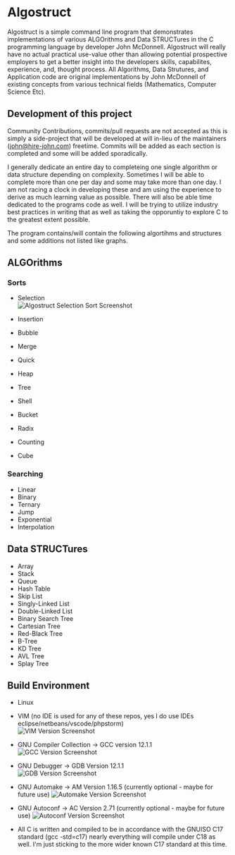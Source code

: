 # Algostruct

Algostruct is a simple command line program that demonstrates implementations of various ALGOrithms and Data STRUCTures in the C programming language by developer John McDonnell. Algostruct will really have no actual practical use-value other than allowing potential prospective employers to get a better insight into the developers skills, capabilites, experience, and, thought process. All Algorithms, Data Strutures, and Application code are original implementations by John McDonnell of existing concepts from various technical fields (Mathematics, Computer Science Etc). 

## Development of this project

Community Contributions, commits/pull requests are not accepted as this is simply a side-project that will be developed at will in-lieu of the maintainers (john@hire-john.com) freetime. Commits will be added as each section is completed and some will be added sporadically. 

I generally dedicate an entire day to completeing one single algorithm or data structure depending on complexity. Sometimes I will be able to complete more than one per day and some may take more than one day. I am not racing a clock in developing these and am using the experience to derive as much learning value as possible. There will also be able time dedicated to the programs code as well. I will be trying to utilize industry best practices in writing that as well as taking the opporuntiy to explore C to the greatest extent possible. 

The program contains/will contain the following algortihms and structures and some additions not listed like graphs.

## ALGOrithms

### Sorts
* Selection  
![Algostruct Selection Sort Screenshot](https://www.hire-john.com/images/algostruct_selection_sort.png)

* Insertion
* Bubble
* Merge
* Quick 
* Heap
* Tree
* Shell
* Bucket
* Radix
* Counting
* Cube

### Searching
* Linear
* Binary 
* Ternary  
* Jump 
* Exponential 
* Interpolation

##  Data STRUCTures
* Array
* Stack
* Queue
* Hash Table
* Skip List
* Singly-Linked List
* Double-Linked List
* Binary Search Tree
* Cartesian Tree
* Red-Black Tree
* B-Tree
* KD Tree
* AVL Tree
* Splay Tree

## Build Environment

* Linux
* VIM (no IDE is used for any of these repos, yes I do use IDEs eclipse/netbeans/vscode/phpstorm)  
![VIM Version Screenshot](https://www.hire-john.com/images/vim_version.png)

* GNU Compiler Collection -> GCC version 12.1.1  
![GCC Version Screenshot](https://www.hire-john.com/images/gcc_version.png)

* GNU Debugger -> GDB Version 12.1.1  
![GDB Version Screenshot](https://www.hire-john.com/images/gdb_version.png)

* GNU Automake -> AM Version 1.16.5 (currently optional - maybe for future use) 
![Automake Version Screenshot](https://www.hire-john.com/images/automake_version.png)

* GNU Autoconf -> AC Version 2.71 (currently optional - maybe for future use) 
![Autoconf Version Screenshot](https://www.hire-john.com/images/autoconf_version.png)

* All C is written and compiled to be in accordance with the GNUISO C17 standard (gcc -std=c17) nearly everything will compile under C18 as well. I'm just sticking to the more wider known C17 standard at this time. 
